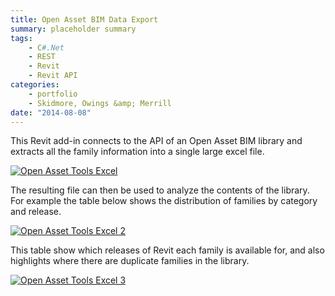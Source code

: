 ```yaml
---
title: Open Asset BIM Data Export
summary: placeholder summary
tags:
    - C#.Net
    - REST
    - Revit
    - Revit API
categories:
    - portfolio
    - Skidmore, Owings &amp; Merrill
date: "2014-08-08"
---
```


This Revit add-in connects to the API of an Open Asset BIM library and extracts all the family information into a single large excel file.

[![Open Asset Tools Excel](http://www.ericanastas.com/wp-content/uploads/2014/08/Open-Asset-Tools-Excel-636x224.png)](Open-Asset-Tools-Excel.png)

The resulting file can then be used to analyze the contents of the library. For example the table below shows the distribution of families by category and release.

[![Open Asset Tools Excel 2](http://www.ericanastas.com/wp-content/uploads/2014/08/Open-Asset-Tools-Excel-2-636x456.png)](Open-Asset-Tools-Excel-2.png)

This table show which releases of Revit each family is available for, and also highlights where there are duplicate families in the library.

[![Open Asset Tools Excel 3](http://www.ericanastas.com/wp-content/uploads/2014/08/Open-Asset-Tools-Excel-3-636x506.png)](Open-Asset-Tools-Excel-3.png)
